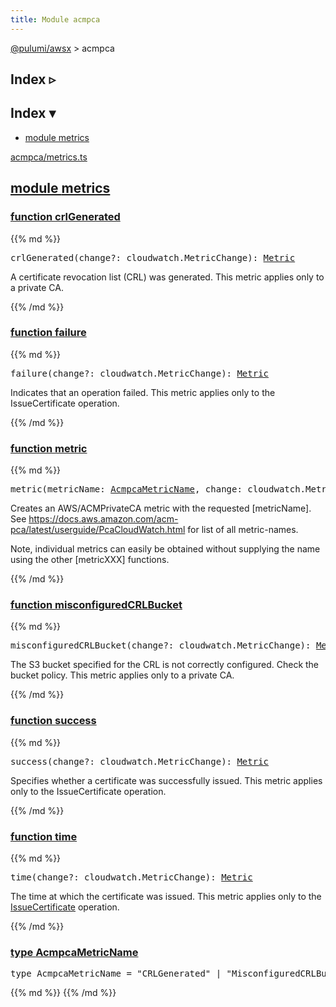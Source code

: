 ```yaml
---
title: Module acmpca
---
```


<!-- WARNING: this page was generated by a tool. Do not edit it by hand. -->
<!-- To change it, please see https://github.com/pulumi/docs/tree/master/tools/tscdocgen. -->

<a href="../">@pulumi/awsx</a> &gt; acmpca

<div class="toggleVisible">
<div class="collapsed">
<h2 class="pdoc-module-header toggleButton" title="Click to show Index">Index ▹</h2>
</div>
<div class="expanded">
<h2 class="pdoc-module-header toggleButton" title="Click to hide Index">Index ▾</h2>
<div class="pdoc-module-contents">
<ul>
<li><a href="#metrics">module metrics</a></li>
</ul>

<a href="https://github.com/pulumi/pulumi-awsx/blob/d7172185ce5e13c69ba3eb7852ccda33e423f0b9/nodejs/awsx/acmpca/metrics.ts">acmpca/metrics.ts</a> 
</div>
</div>
</div>


<h2 class="pdoc-module-header" id="metrics">
<a class="pdoc-member-name" href="https://github.com/pulumi/pulumi-awsx/blob/d7172185ce5e13c69ba3eb7852ccda33e423f0b9/nodejs/awsx/acmpca/metrics.ts#L19">module <b>metrics</b></a>
</h2>
<div class="pdoc-module-contents">
<h3 class="pdoc-member-header" id="crlGenerated">
<a class="pdoc-child-name" href="https://github.com/pulumi/pulumi-awsx/blob/d7172185ce5e13c69ba3eb7852ccda33e423f0b9/nodejs/awsx/acmpca/metrics.ts#L42">function <b>crlGenerated</b></a>
</h3>
<div class="pdoc-member-contents">
{{% md %}}

<pre class="highlight"><span class='kd'></span>crlGenerated(change?: cloudwatch.MetricChange): <a href='#Metric'>Metric</a></pre>


A certificate revocation list (CRL) was generated. This metric applies only to a private CA.

{{% /md %}}
</div>
<h3 class="pdoc-member-header" id="failure">
<a class="pdoc-child-name" href="https://github.com/pulumi/pulumi-awsx/blob/d7172185ce5e13c69ba3eb7852ccda33e423f0b9/nodejs/awsx/acmpca/metrics.ts#L74">function <b>failure</b></a>
</h3>
<div class="pdoc-member-contents">
{{% md %}}

<pre class="highlight"><span class='kd'></span>failure(change?: cloudwatch.MetricChange): <a href='#Metric'>Metric</a></pre>


Indicates that an operation failed. This metric applies only to the IssueCertificate operation.

{{% /md %}}
</div>
<h3 class="pdoc-member-header" id="metric">
<a class="pdoc-child-name" href="https://github.com/pulumi/pulumi-awsx/blob/d7172185ce5e13c69ba3eb7852ccda33e423f0b9/nodejs/awsx/acmpca/metrics.ts#L31">function <b>metric</b></a>
</h3>
<div class="pdoc-member-contents">
{{% md %}}

<pre class="highlight"><span class='kd'></span>metric(metricName: <a href='#AcmpcaMetricName'>AcmpcaMetricName</a>, change: cloudwatch.MetricChange): <a href='#Metric'>Metric</a></pre>


Creates an AWS/ACMPrivateCA metric with the requested [metricName]. See
https://docs.aws.amazon.com/acm-pca/latest/userguide/PcaCloudWatch.html for list of all
metric-names.

Note, individual metrics can easily be obtained without supplying the name using the other
[metricXXX] functions.

{{% /md %}}
</div>
<h3 class="pdoc-member-header" id="misconfiguredCRLBucket">
<a class="pdoc-child-name" href="https://github.com/pulumi/pulumi-awsx/blob/d7172185ce5e13c69ba3eb7852ccda33e423f0b9/nodejs/awsx/acmpca/metrics.ts#L50">function <b>misconfiguredCRLBucket</b></a>
</h3>
<div class="pdoc-member-contents">
{{% md %}}

<pre class="highlight"><span class='kd'></span>misconfiguredCRLBucket(change?: cloudwatch.MetricChange): <a href='#Metric'>Metric</a></pre>


The S3 bucket specified for the CRL is not correctly configured. Check the bucket policy. This
metric applies only to a private CA.

{{% /md %}}
</div>
<h3 class="pdoc-member-header" id="success">
<a class="pdoc-child-name" href="https://github.com/pulumi/pulumi-awsx/blob/d7172185ce5e13c69ba3eb7852ccda33e423f0b9/nodejs/awsx/acmpca/metrics.ts#L67">function <b>success</b></a>
</h3>
<div class="pdoc-member-contents">
{{% md %}}

<pre class="highlight"><span class='kd'></span>success(change?: cloudwatch.MetricChange): <a href='#Metric'>Metric</a></pre>


Specifies whether a certificate was successfully issued. This metric applies only to the
IssueCertificate operation.

{{% /md %}}
</div>
<h3 class="pdoc-member-header" id="time">
<a class="pdoc-child-name" href="https://github.com/pulumi/pulumi-awsx/blob/d7172185ce5e13c69ba3eb7852ccda33e423f0b9/nodejs/awsx/acmpca/metrics.ts#L59">function <b>time</b></a>
</h3>
<div class="pdoc-member-contents">
{{% md %}}

<pre class="highlight"><span class='kd'></span>time(change?: cloudwatch.MetricChange): <a href='#Metric'>Metric</a></pre>


The time at which the certificate was issued. This metric applies only to the
[IssueCertificate](https://docs.aws.amazon.com/acm-pca/latest/APIReference/API_IssueCertificate.html)
operation.

{{% /md %}}
</div>
<h3 class="pdoc-member-header" id="AcmpcaMetricName">
<a class="pdoc-child-name" href="https://github.com/pulumi/pulumi-awsx/blob/d7172185ce5e13c69ba3eb7852ccda33e423f0b9/nodejs/awsx/acmpca/metrics.ts#L20">type <b>AcmpcaMetricName</b></a>
</h3>
<div class="pdoc-member-contents">
<pre class="highlight"><span class='kd'>type</span> AcmpcaMetricName = <span class='s2'>"CRLGenerated"</span> | <span class='s2'>"MisconfiguredCRLBucket"</span> | <span class='s2'>"Time"</span> | <span class='s2'>"Success"</span> | <span class='s2'>"Failure"</span>;</pre>
{{% md %}}
{{% /md %}}
</div>
</div>

